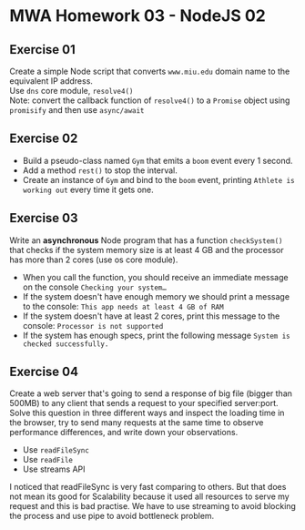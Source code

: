 # MWA Homework 03 - NodeJS 02
## Exercise 01
Create a simple Node script that converts `www.miu.edu` domain name to the equivalent IP address.  
Use `dns` core module, `resolve4()`  
Note: convert the callback function of `resolve4()` to a `Promise` object using `promisify` and then use `async/await`
  
## Exercise 02
* Build a pseudo-class named `Gym` that emits a `boom` event every 1 second.  
* Add a method `rest()` to stop the interval.  
* Create an instance of `Gym` and bind to the `boom` event, printing `Athlete is working out` every time it gets one.
  
## Exercise 03
Write an **asynchronous** Node program that has a function `checkSystem()` that checks if the system memory size is at least 4 GB and the processor has more than 2 cores (use os core module).  
* When you call the function, you should receive an immediate message on the console `Checking your system…`
* If the system doesn't have enough memory we should print a message to the console: `This app needs at least 4 GB of RAM`
* If the system doesn't have at least 2 cores, print this message to the console: `Processor is not supported`
* If the system has enough specs, print the following message `System is checked successfully.`
  
## Exercise 04
Create a web server that's going to send a response of big file (bigger than 500MB) to any client that sends a request to your specified server:port.  
Solve this question in three different ways and inspect the loading time in the browser, try to send many requests at the same time to observe performance differences, and write down your observations.
* Use `readFileSync`
* Use `readFile`
* Use streams API

I noticed that readFileSync is very fast comparing to others. But that does not mean its good for Scalability because it used all resources to serve my request and this is bad practise. We have to use streaming to avoid blocking the process and use pipe to avoid bottleneck problem. 

